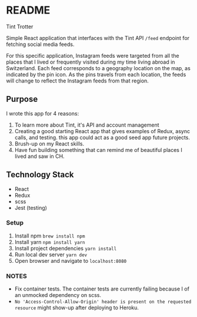 # README #

Tint Trotter

Simple React application that interfaces with the Tint API `/feed` endpoint for fetching social media
feeds.  

For this specific application, Instagram feeds were targeted from all the places that I lived
or frequently visited during my time living abroad in Switzerland. Each feed corresponds to a geography
location on the map, as indicated by the pin icon.  As the pins travels from each location, the feeds will
change to reflect the Instagram feeds from that region.

## Purpose ##

I wrote this app for 4 reasons:

1. To learn more about Tint, it's API and account management
2. Creating a good starting React app that gives examples of Redux, async calls, and testing.
this app could act as a good seed app future projects.
3. Brush-up on my React skills.
4. Have fun building something that can remind me of beautiful places I lived and saw in CH. 

## Technology Stack ##

* React
* Redux
* scss
* Jest (testing)


### Setup ###

1. Install npm `brew install npm`
2. Install yarn `npm install yarn`
3. Install project dependencies `yarn install`
4. Run local dev server `yarn dev`
5. Open browser and navigate to `localhost:8080` 


### NOTES ###

* Fix container tests. The container tests are currently failing because I of an unmocked dependency on scss.
* `No 'Access-Control-Allow-Origin' header is present on the requested resource` might show-up after deploying to Heroku.
